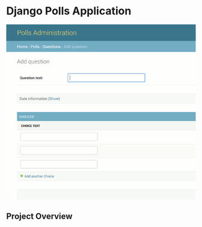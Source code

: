 # Django Polls Application
!['image'](https://github.com/CreativeDave/django_polls/blob/master/media/polls_gif.gif)
## Project Overview
